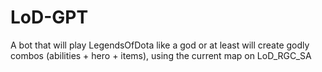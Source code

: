 # LoD-GPT
A bot that will play LegendsOfDota like a god or at least will create godly combos (abilities + hero + items), using the current map on LoD_RGC_SA
